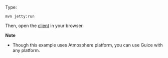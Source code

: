 Type:

```
mvn jetty:run
```

Then, open the [client](http://jsbin.com/tafamen/1/watch?js,console) in your browser.

**Note**

* Though this example uses Atmosphere platform, you can use Guice with any platform.
